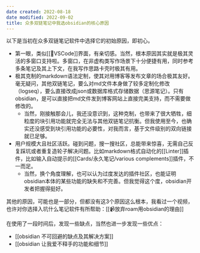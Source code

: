 ```yaml
---
date created: 2022-08-18
date modified: 2022-09-02
title: 众多双链笔记中我选obsidian的核心原因
---
```


以下是当初在众多双链笔记软件中选择它的初始原因，即初心。

- 第一眼，类似[[🤖VSCode]]界面，有亲切感。当然，根本原因其实就是极其灵活的多窗口支持啦。多窗口，在非虚构类写作场景下十分便捷有用，同时参考多条笔记及其上下文，在我写作思路卡壳时极其有用。
- 极其克制的markdown语法定制，使其对用博客等发布文章的场合极其友好。毫无疑问，其他双链笔记，要么对md文件本身做了较多定制化修改（logseq），要么直接改成json或数据库格式存储数据（思源笔记）。只有obsidian，是可以直接把md文件发到博客网站上直接完美支持，而不需要做修改的。
	- 当然，刚接触那会儿，我还没意识到，这种克制，也带来了很大牺牲，细粒度的块引用功能就完全无法与其他双链笔记抗衡。但我使用至今，也确实还没感受到块引用功能的必要性，对我而言，基于文件级别的双向链接就已足够。
- 用户规模大且社区活跃。碰到问题，搜一搜社区，总能带来惊喜，无需自己反复踩坑或者重复造轮子解决问题。比如markdown格式自动化的[[Linter]]插件，比如输入自动提示的[[Cards/永久笔记/various complements]]插件，不一而足。
	- 当然，换个角度理解，也可以认为过度发达的插件社区，也能证明obsidian本体的某些功能的缺失和不完善。但我觉得这个度，obsidian开发者把握得挺好。

其他的原因，可能也是一部分，但都没有这3个原因这么根本，我看过一个视频，也许对你选择入坑什么笔记软件有所帮助：[[📹放弃roam用obsidian的理由]]

在使用了一段时间后，发现一些缺点，当然也进一步发现一些优点：  

- [[obsidian 不可回避的缺点及其解决方案]]
- [[obsidian 让我爱不释手的功能和细节]]

